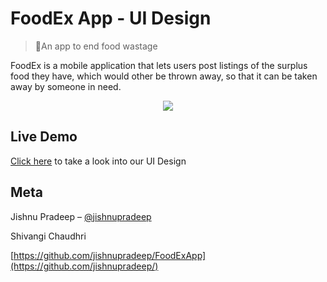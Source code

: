 # FoodEx App - UI Design
> 🍛An app to end food wastage

FoodEx is a mobile application that lets users post listings of the surplus food they have, which would other be thrown away, so that it can be taken away by someone in need. 

<p align="center">
  <img src="http://i64.tinypic.com/iqljs7.png">
</p>

## Live Demo

 [Click here](https://jishnupradeep.github.io/FoodExApp/) to take a look into our UI Design


## Meta

Jishnu Pradeep – [@jishnupradeep](https://twitter.com/jishnupradeep)

Shivangi Chaudhri 

[https://github.com/jishnupradeep/FoodExApp](https://github.com/jishnupradeep/)
